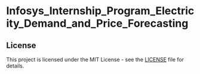 # Infosys_Internship_Program_Electricity_Demand_and_Price_Forecasting
## License

This project is licensed under the MIT License - see the [LICENSE](LICENSE) file for details.
